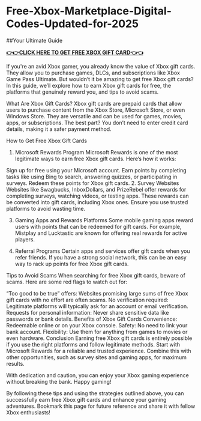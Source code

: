 # Free-Xbox-Marketplace-Digital-Codes-Updated-for-2025
##Your Ultimate Guide

**[👉👉CLICK HERE TO GET FREE XBOX GIFT CARD👈👈](https://myusoffer.xyz/all-gift-card-2/)**

If you're an avid Xbox gamer, you already know the value of Xbox gift cards. They allow you to purchase games, DLCs, and subscriptions like Xbox Game Pass Ultimate. But wouldn’t it be amazing to get free Xbox gift cards? In this guide, we’ll explore how to earn Xbox gift cards for free, the platforms that genuinely reward you, and tips to avoid scams.

What Are Xbox Gift Cards?
Xbox gift cards are prepaid cards that allow users to purchase content from the Xbox Store, Microsoft Store, or even Windows Store. They are versatile and can be used for games, movies, apps, or subscriptions. The best part? You don’t need to enter credit card details, making it a safer payment method.

How to Get Free Xbox Gift Cards
1. Microsoft Rewards Program
Microsoft Rewards is one of the most legitimate ways to earn free Xbox gift cards. Here’s how it works:

Sign up for free using your Microsoft account.
Earn points by completing tasks like using Bing to search, answering quizzes, or participating in surveys.
Redeem these points for Xbox gift cards.
2. Survey Websites
Websites like Swagbucks, InboxDollars, and PrizeRebel offer rewards for completing surveys, watching videos, or testing apps. These rewards can be converted into gift cards, including Xbox ones. Ensure you use trusted platforms to avoid wasting time.

3. Gaming Apps and Rewards Platforms
Some mobile gaming apps reward users with points that can be redeemed for gift cards. For example, Mistplay and Lucktastic are known for offering real rewards for active players.

4. Referral Programs
Certain apps and services offer gift cards when you refer friends. If you have a strong social network, this can be an easy way to rack up points for free Xbox gift cards.

Tips to Avoid Scams
When searching for free Xbox gift cards, beware of scams. Here are some red flags to watch out for:

“Too good to be true” offers: Websites promising large sums of free Xbox gift cards with no effort are often scams.
No verification required: Legitimate platforms will typically ask for an account or email verification.
Requests for personal information: Never share sensitive data like passwords or bank details.
Benefits of Xbox Gift Cards
Convenience: Redeemable online or on your Xbox console.
Safety: No need to link your bank account.
Flexibility: Use them for anything from games to movies or even hardware.
Conclusion
Earning free Xbox gift cards is entirely possible if you use the right platforms and follow legitimate methods. Start with Microsoft Rewards for a reliable and trusted experience. Combine this with other opportunities, such as survey sites and gaming apps, for maximum results.

With dedication and caution, you can enjoy your Xbox gaming experience without breaking the bank. Happy gaming!

By following these tips and using the strategies outlined above, you can successfully earn free Xbox gift cards and enhance your gaming adventures. Bookmark this page for future reference and share it with fellow Xbox enthusiasts!
